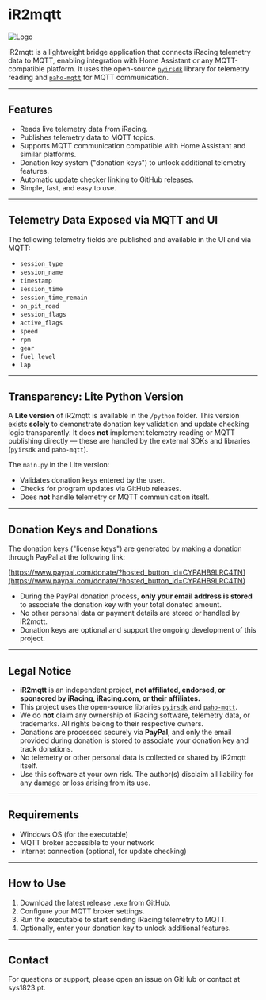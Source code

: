 # iR2mqtt

![Logo](https://sys1823.pt/ir2mqtt/files/logo.png)

iR2mqtt is a lightweight bridge application that connects iRacing telemetry data to MQTT, enabling integration with Home Assistant or any MQTT-compatible platform. It uses the open-source [`pyirsdk`](https://github.com/kutu/pyirsdk) library for telemetry reading and [`paho-mqtt`](https://github.com/eclipse/paho.mqtt.python) for MQTT communication.

---

## Features

- Reads live telemetry data from iRacing.
- Publishes telemetry data to MQTT topics.
- Supports MQTT communication compatible with Home Assistant and similar platforms.
- Donation key system ("donation keys") to unlock additional telemetry features.
- Automatic update checker linking to GitHub releases.
- Simple, fast, and easy to use.

---

## Telemetry Data Exposed via MQTT and UI

The following telemetry fields are published and available in the UI and via MQTT:

- `session_type`
- `session_name`
- `timestamp`
- `session_time`
- `session_time_remain`
- `on_pit_road`
- `session_flags`
- `active_flags`
- `speed`
- `rpm`
- `gear`
- `fuel_level`
- `lap`

---

## Transparency: Lite Python Version

A **Lite version** of iR2mqtt is available in the `/python` folder. This version exists **solely** to demonstrate donation key validation and update checking logic transparently. It does **not** implement telemetry reading or MQTT publishing directly — these are handled by the external SDKs and libraries (`pyirsdk` and `paho-mqtt`).

The `main.py` in the Lite version:

- Validates donation keys entered by the user.
- Checks for program updates via GitHub releases.
- Does **not** handle telemetry or MQTT communication itself.

---

## Donation Keys and Donations

The donation keys ("license keys") are generated by making a donation through PayPal at the following link:

[https://www.paypal.com/donate/?hosted_button_id=CYPAHB9LRC4TN](https://www.paypal.com/donate/?hosted_button_id=CYPAHB9LRC4TN)

- During the PayPal donation process, **only your email address is stored** to associate the donation key with your total donated amount.
- No other personal data or payment details are stored or handled by iR2mqtt.
- Donation keys are optional and support the ongoing development of this project.

---

## Legal Notice

- **iR2mqtt** is an independent project, **not affiliated, endorsed, or sponsored by iRacing, iRacing.com, or their affiliates.**
- This project uses the open-source libraries [`pyirsdk`](https://github.com/kutu/pyirsdk) and [`paho-mqtt`](https://github.com/eclipse/paho.mqtt.python).
- We do **not** claim any ownership of iRacing software, telemetry data, or trademarks. All rights belong to their respective owners.
- Donations are processed securely via **PayPal**, and only the email provided during donation is stored to associate your donation key and track donations.
- No telemetry or other personal data is collected or shared by iR2mqtt itself.
- Use this software at your own risk. The author(s) disclaim all liability for any damage or loss arising from its use.

---

## Requirements

- Windows OS (for the executable)
- MQTT broker accessible to your network
- Internet connection (optional, for update checking)

---

## How to Use

1. Download the latest release `.exe` from GitHub.
2. Configure your MQTT broker settings.
3. Run the executable to start sending iRacing telemetry to MQTT.
4. Optionally, enter your donation key to unlock additional features.

---

## Contact

For questions or support, please open an issue on GitHub or contact at sys1823.pt.